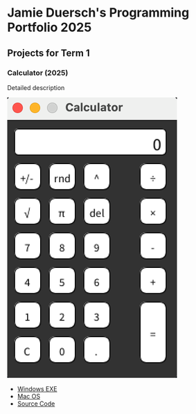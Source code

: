 # Jamie Duersch's Programming Portfolio 2025

## Projects for Term 1

### Calculator (2025)

Detailed description

![Running Calculator](https://github.com/9711519-png/jamie-s-portfolio/blob/main/images/Calc.png)


*  [Windows EXE](https://github.com/9711519-png/jamie-s-portfolio/blob/main/src/Calculator/windows-amd64.zip)
*  [Mac OS]()
*  [Source Code]()
